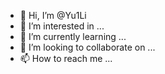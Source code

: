 - 👋 Hi, I’m @Yu1Li
- 👀 I’m interested in ...
- 🌱 I’m currently learning ...
- 💞️ I’m looking to collaborate on ...
- 📫 How to reach me ...

<!---
Yu1Li/Yu1Li is a ✨ special ✨ repository because its `README.md` (this file) appears on your GitHub profile.
You can click the Preview link to take a look at your changes.
--->
